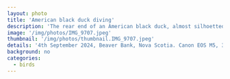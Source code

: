 ```yaml
---
layout: photo
title: 'American black duck diving'
description: 'The rear end of an American black duck, almost silhoetted, against concentric ripples'
image: '/img/photos/IMG_9707.jpeg'
thumbnail: '/img/photos/thumbnail.IMG_9707.jpeg'
details: '4th September 2024, Beaver Bank, Nova Scotia. Canon EOS M5, 300mm, ƒ5.6, 1/2000s'
background: no
categories: 
  - birds
---
```

